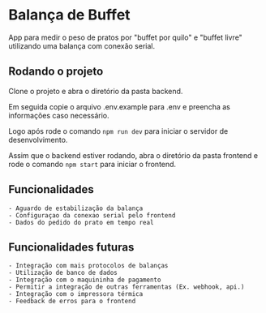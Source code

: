 # Balança de Buffet

App para medir o peso de pratos por "buffet por quilo" e "buffet livre" utilizando uma balança com conexão serial.

## Rodando o projeto

Clone o projeto e abra o diretório da pasta backend.

Em seguida copie o arquivo .env.example para .env e preencha as informações caso necessário.

Logo após rode o comando ```npm run dev``` para iniciar o servidor de desenvolvimento.

Assim que o backend estiver rodando, abra o diretório da pasta frontend e rode o comando ```npm start``` para iniciar o frontend.

## Funcionalidades
    - Aguardo de estabilização da balança
    - Configuraçao da conexao serial pelo frontend
    - Dados do pedido do prato em tempo real

## Funcionalidades futuras
    - Integração com mais protocolos de balanças
    - Utilização de banco de dados
    - Integração com o maquininha de pagamento
    - Permitir a integração de outras ferramentas (Ex. webhook, api.)
    - Integração com o impressora térmica
    - Feedback de erros para o frontend
